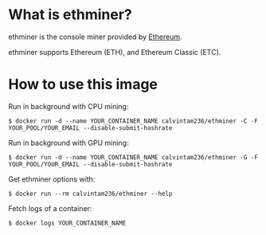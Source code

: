 # What is ethminer?

ethminer is the console miner provided by [Ethereum](https://www.ethereum.org/).

ethminer supports Ethereum (ETH), and Ethereum Classic (ETC).

# How to use this image

Run in background with CPU mining:

```console
$ docker run -d --name YOUR_CONTAINER_NAME calvintam236/ethminer -C -F YOUR_POOL/YOUR_EMAIL --disable-submit-hashrate
```

Run in background with GPU mining:

```console
$ docker run -d --name YOUR_CONTAINER_NAME calvintam236/ethminer -G -F YOUR_POOL/YOUR_EMAIL --disable-submit-hashrate
```

Get ethminer options with:

```console
$ docker run --rm calvintam236/ethminer --help
```

Fetch logs of a container:

```console
$ docker logs YOUR_CONTAINER_NAME
```
